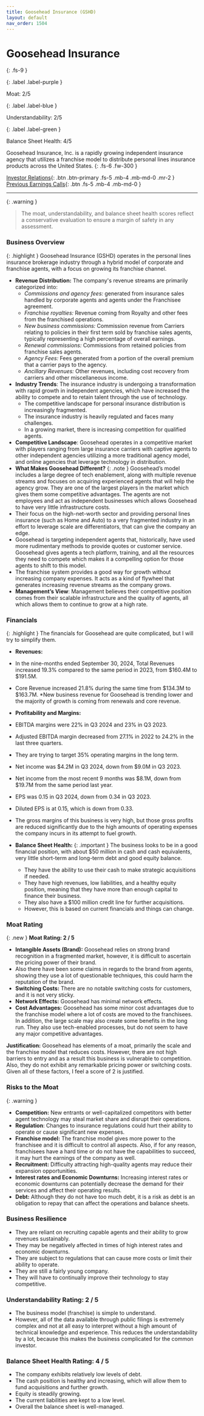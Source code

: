 ```yaml
---
title: Goosehead Insurance (GSHD)
layout: default
nav_order: 1504
---
```


# Goosehead Insurance
{: .fs-9 }

{: .label .label-purple }

Moat: 2/5

{: .label .label-blue }

Understandability: 2/5

{: .label .label-green }

Balance Sheet Health: 4/5

Goosehead Insurance, Inc. is a rapidly growing independent insurance agency that utilizes a franchise model to distribute personal lines insurance products across the United States.
{: .fs-6 .fw-300 }

[Investor Relations](https://www.google.com/search?q=GSHD+investor+relations){: .btn .btn-primary .fs-5 .mb-4 .mb-md-0 .mr-2 }
[Previous Earnings Calls](https://discountingcashflows.com/company/GSHD/transcripts/){: .btn .fs-5 .mb-4 .mb-md-0 }

---

{: .warning }
>The moat, understandability, and balance sheet health scores reflect a conservative evaluation to ensure a margin of safety in any assessment.



### Business Overview
{: .highlight }
Goosehead Insurance (GSHD) operates in the personal lines insurance brokerage industry through a hybrid model of corporate and franchise agents, with a focus on growing its franchise channel.
*   **Revenue Distribution:** The company's revenue streams are primarily categorized into:
    *   *Commissions and agency fees:* generated from insurance sales handled by corporate agents and agents under the Franchisee agreement.
     *   *Franchise royalties:* Revenue coming from Royalty and other fees from the franchised operations.
    *   *New business commissions:* Commission revenue from Carriers relating to policies in their first term sold by franchise sales agents, typically representing a high percentage of overall earnings.
    *  *Renewal commissions:* Commissions from retained policies from franchise sales agents.
    *   *Agency Fees:* Fees generated from a portion of the overall premium that a carrier pays to the agency.
    *  *Ancillary Revenues:* Other revenues, including cost recovery from carriers and other miscellaneous income.
*   **Industry Trends**: The insurance industry is undergoing a transformation with rapid growth in independent agencies, which have increased the ability to compete and to retain talent through the use of technology.
    *   The competitive landscape for personal insurance distribution is increasingly fragmented.
    *   The insurance industry is heavily regulated and faces many challenges.
    *   In a growing market, there is increasing competition for qualified agents.
*   **Competitive Landscape**: Goosehead operates in a competitive market with players ranging from large insurance carriers with captive agents to other independent agencies utilizing a more traditional agency model, and online agencies that leverage technology in distribution.
*   **What Makes Goosehead Different?**
{: .note }
Goosehead’s model includes a large degree of tech enablement, along with multiple revenue streams and focuses on acquiring experienced agents that will help the agency grow. They are one of the largest players in the market which gives them some competitive advantages. The agents are not employees and act as independent businesses which allows Goosehead to have very little infrastructure costs.
   *  Their focus on the high-net-worth sector and providing personal lines insurance (such as Home and Auto) to a very fragmented industry in an effort to leverage scale are differentiators, that can give the company an edge.
   * Goosehead is targeting independent agents that, historically, have used more rudimentary methods to provide quotes or customer service. Goosehead gives agents a tech platform, training, and all the resources they need to compete which makes it a compelling option for those agents to shift to this model.
   * The franchise system provides a good way for growth without increasing company expenses. It acts as a kind of flywheel that generates increasing revenue streams as the company grows.
*  **Management’s View**: Management believes their competitive position comes from their scalable infrastructure and the quality of agents, all which allows them to continue to grow at a high rate.

### Financials
{: .highlight }
The financials for Goosehead are quite complicated, but I will try to simplify them.
*   **Revenues:**
  * In the nine-months ended September 30, 2024, Total Revenues increased 19.3% compared to the same period in 2023, from $160.4M to $191.5M.
  *   Core Revenue increased 21.8% during the same time from $134.3M to $163.7M.
 *New business revenue for Goosehead is trending lower and the majority of growth is coming from renewals and core revenue.
*   **Profitability and Margins:**
  * EBITDA margins were 22% in Q3 2024 and 23% in Q3 2023.
  * Adjusted EBITDA margin decreased from 27.1% in 2022 to 24.2% in the last three quarters.
 * They are trying to target 35% operating margins in the long term.
  *   Net income was $4.2M in Q3 2024, down from $9.0M in Q3 2023.
 *   Net income from the most recent 9 months was $8.1M, down from $19.7M from the same period last year.
  *  EPS was 0.15 in Q3 2024, down from 0.34 in Q3 2023.
  * Diluted EPS is at 0.15, which is down from 0.33.

 *  The gross margins of this business is very high, but those gross profits are reduced significantly due to the high amounts of operating expenses the company incurs in its attempt to fuel growth.
*   **Balance Sheet Health:**
{: .important }
The business looks to be in a good financial position, with about $50 million in cash and cash equivalents, very little short-term and long-term debt and good equity balance.
    *   They have the ability to use their cash to make strategic acquisitions if needed.
    *  They have high revenues, low liabilities, and a healthy equity position, meaning that they have more than enough capital to finance their business.
    * They also have a $100 million credit line for further acquisitions.
    * However, this is based on current financials and things can change.
    
### Moat Rating
{: .new }
**Moat Rating: 2 / 5**
*   **Intangible Assets (Brand):** Goosehead relies on strong brand recognition in a fragmented market, however, it is difficult to ascertain the pricing power of their brand.
   * Also there have been some claims in regards to the brand from agents, showing they use a lot of questionable techniques, this could harm the reputation of the brand.
 *   **Switching Costs:** There are no notable switching costs for customers, and it is not very sticky.
 *   **Network Effects:** Goosehead has minimal network effects.
*   **Cost Advantages:** Goosehead has some minor cost advantages due to the franchise model where a lot of costs are moved to the franchisees. In addition, the large scale may also create some benefits in the long run. They also use tech-enabled processes, but do not seem to have any major competitive advantages.

**Justification:** Goosehead has elements of a moat, primarily the scale and the franchise model that reduces costs. However, there are not high barriers to entry and as a result this business is vulnerable to competition. Also, they do not exhibit any remarkable pricing power or switching costs. Given all of these factors, I feel a score of 2 is justified.

### Risks to the Moat
{: .warning }

*   **Competition:** New entrants or well-capitalized competitors with better agent technology may steal market share and disrupt their operations.
*   **Regulation**: Changes to insurance regulations could hurt their ability to operate or cause significant new expenses.
*   **Franchise model:** The franchise model gives more power to the franchisee and it is difficult to control all aspects. Also, if for any reason, franchisees have a hard time or do not have the capabilities to succeed, it may hurt the earnings of the company as well.
* **Recruitment:** Difficulty attracting high-quality agents may reduce their expansion opportunities.
*   **Interest rates and Economic Downturns:** Increasing interest rates or economic downturns can potentially decrease the demand for their services and affect their operating results.
*    **Debt:** Although they do not have too much debt, it is a risk as debt is an obligation to repay that can affect the operations and balance sheets.

### Business Resilience
*  They are reliant on recruiting capable agents and their ability to grow revenues sustainably.
* They may be negatively affected in times of high interest rates and economic downturns.
 * They are subject to regulations that can cause more costs or limit their ability to operate.
* They are still a fairly young company.
* They will have to continually improve their technology to stay competitive.

### Understandability Rating: 2 / 5
*   The business model (franchise) is simple to understand.
* However, all of the data available through public filings is extremely complex and not at all easy to interpret without a high amount of technical knowledge and experience. This reduces the understandability by a lot, because this makes the business complicated for the common investor.

### Balance Sheet Health Rating: 4 / 5
*   The company exhibits relatively low levels of debt.
*   The cash position is healthy and increasing, which will allow them to fund acquisitions and further growth.
*   Equity is steadily growing.
* The current liabilities are kept to a low level.
* Overall the balance sheet is well-managed.
